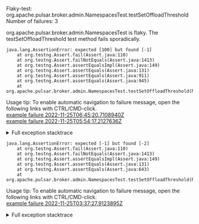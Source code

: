         
Flaky-test: org.apache.pulsar.broker.admin.NamespacesTest.testSetOffloadThreshold
Number of failures: 3

org.apache.pulsar.broker.admin.NamespacesTest is flaky. The testSetOffloadThreshold test method fails sporadically.

```
java.lang.AssertionError: expected [100] but found [-1]
	at org.testng.Assert.fail(Assert.java:110)
	at org.testng.Assert.failNotEquals(Assert.java:1413)
	at org.testng.Assert.assertEqualsImpl(Assert.java:149)
	at org.testng.Assert.assertEquals(Assert.java:131)
	at org.testng.Assert.assertEquals(Assert.java:911)
	at org.testng.Assert.assertEquals(Assert.java:945)
	at org.apache.pulsar.broker.admin.NamespacesTest.testSetOffloadThreshold(NamespacesTest.java:1496)
```

Usage tip: To enable automatic navigation to failure message, open the following links with CTRL/CMD-click.  
[example failure 2022-11-25T06:45:20.7108940Z](https://github.com/apache/pulsar/actions/runs/3545822076/jobs/5954389822#step:10:1281)  
[example failure 2022-11-25T05:54:17.2127636Z](https://github.com/apache/pulsar/actions/runs/3545605005/jobs/5953957508#step:9:1281)  


<details>
<summary>Full exception stacktrace</summary>
<code><pre>
java.lang.AssertionError: expected [100] but found [-1]
	at org.testng.Assert.fail(Assert.java:110)
	at org.testng.Assert.failNotEquals(Assert.java:1413)
	at org.testng.Assert.assertEqualsImpl(Assert.java:149)
	at org.testng.Assert.assertEquals(Assert.java:131)
	at org.testng.Assert.assertEquals(Assert.java:911)
	at org.testng.Assert.assertEquals(Assert.java:945)
	at org.apache.pulsar.broker.admin.NamespacesTest.testSetOffloadThreshold(NamespacesTest.java:1496)
	at java.base/jdk.internal.reflect.NativeMethodAccessorImpl.invoke0(Native Method)
	at java.base/jdk.internal.reflect.NativeMethodAccessorImpl.invoke(NativeMethodAccessorImpl.java:77)
	at java.base/jdk.internal.reflect.DelegatingMethodAccessorImpl.invoke(DelegatingMethodAccessorImpl.java:43)
	at java.base/java.lang.reflect.Method.invoke(Method.java:568)
	at org.testng.internal.invokers.MethodInvocationHelper.invokeMethod(MethodInvocationHelper.java:139)
	at org.testng.internal.invokers.InvokeMethodRunnable.runOne(InvokeMethodRunnable.java:47)
	at org.testng.internal.invokers.InvokeMethodRunnable.call(InvokeMethodRunnable.java:76)
	at org.testng.internal.invokers.InvokeMethodRunnable.call(InvokeMethodRunnable.java:11)
	at java.base/java.util.concurrent.FutureTask.run(FutureTask.java:264)
	at java.base/java.util.concurrent.ThreadPoolExecutor.runWorker(ThreadPoolExecutor.java:1136)
	at java.base/java.util.concurrent.ThreadPoolExecutor$Worker.run(ThreadPoolExecutor.java:635)
	at java.base/java.lang.Thread.run(Thread.java:833)

</pre></code>
</details>

```
java.lang.AssertionError: expected [-1] but found [-2]
	at org.testng.Assert.fail(Assert.java:110)
	at org.testng.Assert.failNotEquals(Assert.java:1413)
	at org.testng.Assert.assertEqualsImpl(Assert.java:149)
	at org.testng.Assert.assertEquals(Assert.java:131)
	at org.testng.Assert.assertEquals(Assert.java:643)
	at org.apache.pulsar.broker.admin.NamespacesTest.testSetOffloadThreshold(NamespacesTest.java:1551)
```

Usage tip: To enable automatic navigation to failure message, open the following links with CTRL/CMD-click.  
[example failure 2022-11-25T03:37:27.9123895Z](https://github.com/apache/pulsar/actions/runs/3545047879/jobs/5952956236#step:10:1281)  


<details>
<summary>Full exception stacktrace</summary>
<code><pre>
java.lang.AssertionError: expected [-1] but found [-2]
	at org.testng.Assert.fail(Assert.java:110)
	at org.testng.Assert.failNotEquals(Assert.java:1413)
	at org.testng.Assert.assertEqualsImpl(Assert.java:149)
	at org.testng.Assert.assertEquals(Assert.java:131)
	at org.testng.Assert.assertEquals(Assert.java:643)
	at org.apache.pulsar.broker.admin.NamespacesTest.testSetOffloadThreshold(NamespacesTest.java:1551)
	at java.base/jdk.internal.reflect.NativeMethodAccessorImpl.invoke0(Native Method)
	at java.base/jdk.internal.reflect.NativeMethodAccessorImpl.invoke(NativeMethodAccessorImpl.java:77)
	at java.base/jdk.internal.reflect.DelegatingMethodAccessorImpl.invoke(DelegatingMethodAccessorImpl.java:43)
	at java.base/java.lang.reflect.Method.invoke(Method.java:568)
	at org.testng.internal.invokers.MethodInvocationHelper.invokeMethod(MethodInvocationHelper.java:139)
	at org.testng.internal.invokers.InvokeMethodRunnable.runOne(InvokeMethodRunnable.java:47)
	at org.testng.internal.invokers.InvokeMethodRunnable.call(InvokeMethodRunnable.java:76)
	at org.testng.internal.invokers.InvokeMethodRunnable.call(InvokeMethodRunnable.java:11)
	at java.base/java.util.concurrent.FutureTask.run(FutureTask.java:264)
	at java.base/java.util.concurrent.ThreadPoolExecutor.runWorker(ThreadPoolExecutor.java:1136)
	at java.base/java.util.concurrent.ThreadPoolExecutor$Worker.run(ThreadPoolExecutor.java:635)
	at java.base/java.lang.Thread.run(Thread.java:833)

</pre></code>
</details>

